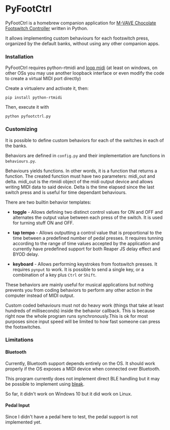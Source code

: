 # PyFootCtrl

PyFootCtrl is a homebrew companion application for [M-VAVE Chocolate Footswitch Controller](http://www.cuvave.com/productinfo/724103.html) written in Python.

It allows implementing custom behaviours for each footswitch press, organized by the default banks, without using any other companion apps.

### Installation

PyFootCtrl requires python-rtmidi and [loop midi](https://www.tobias-erichsen.de/software/loopmidi.html) (at least on windows, on other OSs you may use another loopback interface or even modify the code to create a virtual MIDI port directly)

Create a virtualenv and activate it, then:
```
pip install python-rtmidi
```

Then, execute it with
```
python pyfootctrl.py
```

### Customizing

It is possible to define custom behaviors for each of the switches in each of the banks.

Behaviors are defined in `config.py` and their implementation are functions in `behaviours.py`.

Behaviours yields functions. In other words, it is a function that returns a function. The created function must have two parameters: midi_out and delta. midi_out is the rtmidi object of the midi output device and allows writing MIDI data to said device. Delta is the time elapsed since the last switch press and is useful for time dependant behaviours.

There are two builtin behavior templates:

- **toggle** - Allows defining two distinct control values for ON and OFF and alternates the output value between each press of the switch. It is used for turning stuff ON and OFF.

- **tap tempo** - Allows outputting a control value that is proportional to the time between a predefined number of pedal presses. It requires tunning according to the range of time values accepted by the application and currently have predefined support for both Reaper JS delay effect and BYOD delay.

- **keyboard** - Allows performing keystrokes from footswitch presses. It requires `pynput` to work. It is possible to send a single key, or a combination of a key plus `Ctrl` or `Shift`.

These behaviors are mainly useful for musical applications but nothing prevents you from coding behaviors to perform any other action in the computer instead of MIDI output.

Custom coded behaviours must not do heavy work (things that take at least hundreds of milliseconds) inside the behavior callback. This is because right now the whole program runs synchronously.This is ok for most purposes since input speed will be limited to how fast someone can press the footswitches.

### Limitations

#### Bluetooth

Currently, Bluetooth support depends entirely on the OS. It should work properly if the OS exposes a MIDI device when connected over Bluetooth.

This program currently does not implement direct BLE handling but it may be possible to implement using [bleak](https://github.com/hbldh/bleak).

So far, it didn't work on Windows 10 but it did work on Linux.

#### Pedal Input

Since I didn't have a pedal here to test, the pedal support is not implemented yet.
